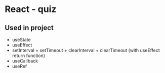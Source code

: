 # React - quiz

## Used in project

- useState
- useEffect
- setInterval + setTimeout + clearInterval + clearTimeout (with useEffect return function)
- useCallback
- useRef
